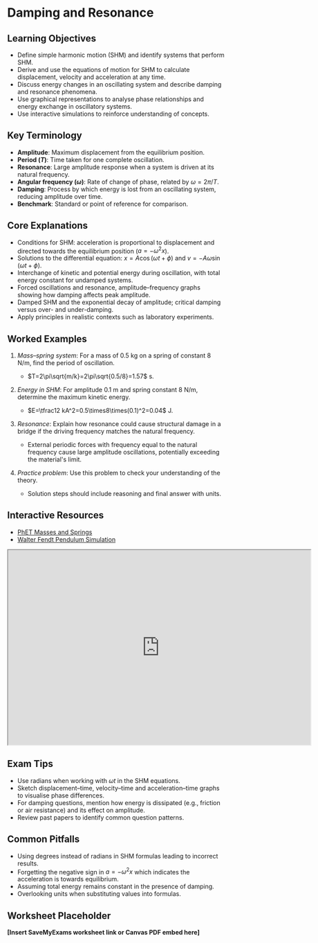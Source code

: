 # Damping and Resonance

## Learning Objectives
- Define simple harmonic motion (SHM) and identify systems that perform SHM.
- Derive and use the equations of motion for SHM to calculate displacement, velocity and acceleration at any time.
- Discuss energy changes in an oscillating system and describe damping and resonance phenomena.
- Use graphical representations to analyse phase relationships and energy exchange in oscillatory systems.
- Use interactive simulations to reinforce understanding of concepts.

## Key Terminology
- **Amplitude**: Maximum displacement from the equilibrium position.
- **Period ($T$)**: Time taken for one complete oscillation.
- **Resonance**: Large amplitude response when a system is driven at its natural frequency.
- **Angular frequency ($\omega$)**: Rate of change of phase, related by $\omega=2\pi/T$.
- **Damping**: Process by which energy is lost from an oscillating system, reducing amplitude over time.
- **Benchmark**: Standard or point of reference for comparison.

## Core Explanations
- Conditions for SHM: acceleration is proportional to displacement and directed towards the equilibrium position ($a=-\omega^2 x$).
- Solutions to the differential equation: $x=A\cos(\omega t+\phi)$ and $v=-A\omega\sin(\omega t+\phi)$.
- Interchange of kinetic and potential energy during oscillation, with total energy constant for undamped systems.
- Forced oscillations and resonance, amplitude–frequency graphs showing how damping affects peak amplitude.
- Damped SHM and the exponential decay of amplitude; critical damping versus over- and under-damping.
- Apply principles in realistic contexts such as laboratory experiments.

## Worked Examples
1. *Mass–spring system*: For a mass of 0.5 kg on a spring of constant 8 N/m, find the period of oscillation.
   - $T=2\pi\sqrt{m/k}=2\pi\sqrt{0.5/8}=1.57$ s.
2. *Energy in SHM*: For amplitude 0.1 m and spring constant 8 N/m, determine the maximum kinetic energy.
   - $E=\tfrac12 kA^2=0.5\times8\times(0.1)^2=0.04$ J.
3. *Resonance*: Explain how resonance could cause structural damage in a bridge if the driving frequency matches the natural frequency.
   - External periodic forces with frequency equal to the natural frequency cause large amplitude oscillations, potentially exceeding the material's limit.

4. *Practice problem*: Use this problem to check your understanding of the theory.
   - Solution steps should include reasoning and final answer with units.
## Interactive Resources
- [PhET Masses and Springs](https://phet.colorado.edu/en/simulation/mass-spring-lab)
- [Walter Fendt Pendulum Simulation](https://www.walter-fendt.de/html5/phen/pendulum_en.htm)
<iframe src="https://phet.colorado.edu/sims/html/masses-and-springs/latest/masses-and-springs_en.html" width="700" height="450" title="Interactive simulation" loading="lazy"></iframe>

## Exam Tips
- Use radians when working with $\omega t$ in the SHM equations.
- Sketch displacement–time, velocity–time and acceleration–time graphs to visualise phase differences.
- For damping questions, mention how energy is dissipated (e.g., friction or air resistance) and its effect on amplitude.
- Review past papers to identify common question patterns.

## Common Pitfalls
- Using degrees instead of radians in SHM formulas leading to incorrect results.
- Forgetting the negative sign in $a=-\omega^2x$ which indicates the acceleration is towards equilibrium.
- Assuming total energy remains constant in the presence of damping.
- Overlooking units when substituting values into formulas.

## Worksheet Placeholder
**[Insert SaveMyExams worksheet link or Canvas PDF embed here]**
